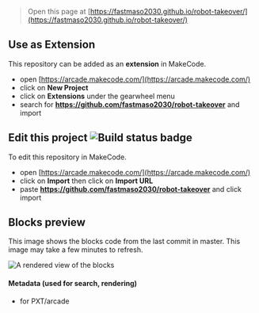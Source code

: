  


> Open this page at [https://fastmaso2030.github.io/robot-takeover/](https://fastmaso2030.github.io/robot-takeover/)

## Use as Extension

This repository can be added as an **extension** in MakeCode.

* open [https://arcade.makecode.com/](https://arcade.makecode.com/)
* click on **New Project**
* click on **Extensions** under the gearwheel menu
* search for **https://github.com/fastmaso2030/robot-takeover** and import

## Edit this project ![Build status badge](https://github.com/fastmaso2030/robot-takeover/workflows/MakeCode/badge.svg)

To edit this repository in MakeCode.

* open [https://arcade.makecode.com/](https://arcade.makecode.com/)
* click on **Import** then click on **Import URL**
* paste **https://github.com/fastmaso2030/robot-takeover** and click import

## Blocks preview

This image shows the blocks code from the last commit in master.
This image may take a few minutes to refresh.

![A rendered view of the blocks](https://github.com/fastmaso2030/robot-takeover/raw/master/.github/makecode/blocks.png)

#### Metadata (used for search, rendering)

* for PXT/arcade
<script src="https://makecode.com/gh-pages-embed.js"></script><script>makeCodeRender("{{ site.makecode.home_url }}", "{{ site.github.owner_name }}/{{ site.github.repository_name }}");</script>
